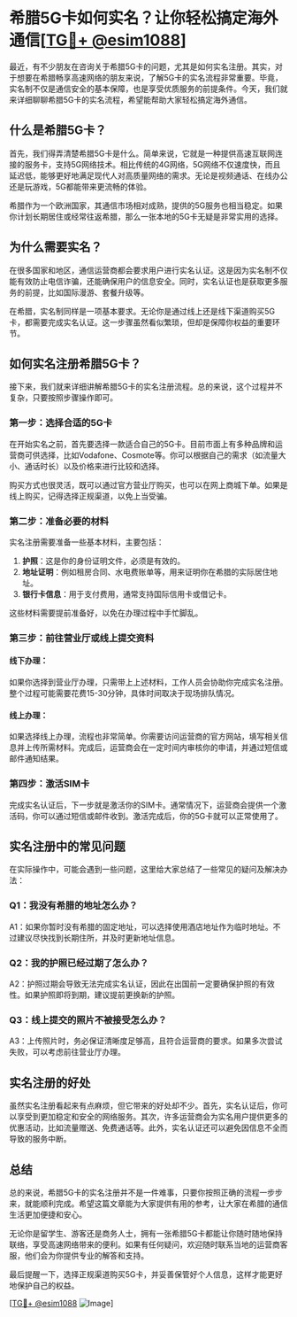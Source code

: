 # 希腊5G卡如何实名？让你轻松搞定海外通信[[TG💪+ @esim1088](https://t.me/s/esim1088)]

最近，有不少朋友在咨询关于希腊5G卡的问题，尤其是如何实名注册。其实，对于想要在希腊畅享高速网络的朋友来说，了解5G卡的实名流程非常重要。毕竟，实名制不仅是通信安全的基本保障，也是享受优质服务的前提条件。今天，我们就来详细聊聊希腊5G卡的实名流程，希望能帮助大家轻松搞定海外通信。

## 什么是希腊5G卡？

首先，我们得弄清楚希腊5G卡是什么。简单来说，它就是一种提供高速互联网连接的服务卡，支持5G网络技术。相比传统的4G网络，5G网络不仅速度快，而且延迟低，能够更好地满足现代人对高质量网络的需求。无论是视频通话、在线办公还是玩游戏，5G都能带来更流畅的体验。

希腊作为一个欧洲国家，其通信市场相对成熟，提供的5G服务也相当稳定。如果你计划长期居住或经常往返希腊，那么一张本地的5G卡无疑是非常实用的选择。

## 为什么需要实名？

在很多国家和地区，通信运营商都会要求用户进行实名认证。这是因为实名制不仅能有效防止电信诈骗，还能确保用户的信息安全。同时，实名认证也是获取更多服务的前提，比如国际漫游、套餐升级等。

在希腊，实名制同样是一项基本要求。无论你是通过线上还是线下渠道购买5G卡，都需要完成实名认证。这一步骤虽然看似繁琐，但却是保障你权益的重要环节。

## 如何实名注册希腊5G卡？

接下来，我们就来详细讲解希腊5G卡的实名注册流程。总的来说，这个过程并不复杂，只要按照步骤操作即可。

### 第一步：选择合适的5G卡

在开始实名之前，首先要选择一款适合自己的5G卡。目前市面上有多种品牌和运营商可供选择，比如Vodafone、Cosmote等。你可以根据自己的需求（如流量大小、通话时长）以及价格来进行比较和选择。

购买方式也很灵活，既可以通过官方营业厅购买，也可以在网上商城下单。如果是线上购买，记得选择正规渠道，以免上当受骗。

### 第二步：准备必要的材料

实名注册需要准备一些基本材料，主要包括：

1. **护照**：这是你的身份证明文件，必须是有效的。
2. **地址证明**：例如租房合同、水电费账单等，用来证明你在希腊的实际居住地址。
3. **银行卡信息**：用于支付费用，通常支持国际信用卡或借记卡。

这些材料需要提前准备好，以免在办理过程中手忙脚乱。

### 第三步：前往营业厅或线上提交资料

#### 线下办理：
如果你选择到营业厅办理，只需带上上述材料，工作人员会协助你完成实名注册。整个过程可能需要花费15-30分钟，具体时间取决于现场排队情况。

#### 线上办理：
如果选择线上办理，流程也非常简单。你需要访问运营商的官方网站，填写相关信息并上传所需材料。完成后，运营商会在一定时间内审核你的申请，并通过短信或邮件通知结果。

### 第四步：激活SIM卡

完成实名认证后，下一步就是激活你的SIM卡。通常情况下，运营商会提供一个激活码，你可以通过短信或邮件收到。激活完成后，你的5G卡就可以正常使用了。

## 实名注册中的常见问题

在实际操作中，可能会遇到一些问题，这里给大家总结了一些常见的疑问及解决办法：

### Q1：我没有希腊的地址怎么办？
A1：如果你暂时没有希腊的固定地址，可以选择使用酒店地址作为临时地址。不过建议尽快找到长期住所，并及时更新地址信息。

### Q2：我的护照已经过期了怎么办？
A2：护照过期会导致无法完成实名认证，因此在出国前一定要确保护照的有效性。如果护照即将到期，建议提前更换新的护照。

### Q3：线上提交的照片不被接受怎么办？
A3：上传照片时，务必保证清晰度足够高，且符合运营商的要求。如果多次尝试失败，可以考虑前往营业厅办理。

## 实名注册的好处

虽然实名注册看起来有点麻烦，但它带来的好处却不少。首先，实名认证后，你可以享受到更加稳定和安全的网络服务。其次，许多运营商会为实名用户提供更多的优惠活动，比如流量赠送、免费通话等。此外，实名认证还可以避免因信息不全而导致的服务中断。

## 总结

总的来说，希腊5G卡的实名注册并不是一件难事，只要你按照正确的流程一步步来，就能顺利完成。希望这篇文章能为大家提供有用的参考，让大家在希腊的通信生活更加便捷和安心。

无论你是留学生、游客还是商务人士，拥有一张希腊5G卡都能让你随时随地保持联络，享受高速网络带来的便利。如果有任何疑问，欢迎随时联系当地的运营商客服，他们会为你提供专业的解答和支持。

最后提醒一下，选择正规渠道购买5G卡，并妥善保管好个人信息，这样才能更好地保护自己的权益。

[[TG💪+ @esim1088](https://t.me/s/esim1088) ![Image](https://i.postimg.cc/4NQfJmqS/Snipaste-2025-05-13-00-14-12.png)]